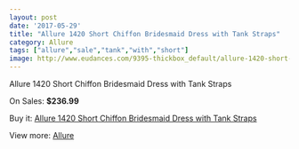```yaml
---
layout: post
date: '2017-05-29'
title: "Allure 1420 Short Chiffon Bridesmaid Dress with Tank Straps"
category: Allure 
tags: ["allure","sale","tank","with","short"]
image: http://www.eudances.com/9395-thickbox_default/allure-1420-short-chiffon-bridesmaid-dress-with-tank-straps.jpg
---
```

Allure 1420 Short Chiffon Bridesmaid Dress with Tank Straps

On Sales: **$236.99**
<a href="https://www.eudances.com/en/allure/3132-allure-1420-short-chiffon-bridesmaid-dress-with-tank-straps.html"><amp-img layout="responsive" width="600" height="600" src="//www.eudances.com/9395-thickbox_default/allure-1420-short-chiffon-bridesmaid-dress-with-tank-straps.jpg" alt="Allure 1420 Short Chiffon Bridesmaid Dress with Tank Straps 0" /></a>
<a href="https://www.eudances.com/en/allure/3132-allure-1420-short-chiffon-bridesmaid-dress-with-tank-straps.html"><amp-img layout="responsive" width="600" height="600" src="//www.eudances.com/9398-thickbox_default/allure-1420-short-chiffon-bridesmaid-dress-with-tank-straps.jpg" alt="Allure 1420 Short Chiffon Bridesmaid Dress with Tank Straps 1" /></a>
<a href="https://www.eudances.com/en/allure/3132-allure-1420-short-chiffon-bridesmaid-dress-with-tank-straps.html"><amp-img layout="responsive" width="600" height="600" src="//www.eudances.com/9397-thickbox_default/allure-1420-short-chiffon-bridesmaid-dress-with-tank-straps.jpg" alt="Allure 1420 Short Chiffon Bridesmaid Dress with Tank Straps 2" /></a>
<a href="https://www.eudances.com/en/allure/3132-allure-1420-short-chiffon-bridesmaid-dress-with-tank-straps.html"><amp-img layout="responsive" width="600" height="600" src="//www.eudances.com/9396-thickbox_default/allure-1420-short-chiffon-bridesmaid-dress-with-tank-straps.jpg" alt="Allure 1420 Short Chiffon Bridesmaid Dress with Tank Straps 3" /></a>

Buy it: [Allure 1420 Short Chiffon Bridesmaid Dress with Tank Straps](https://www.eudances.com/en/allure/3132-allure-1420-short-chiffon-bridesmaid-dress-with-tank-straps.html "Allure 1420 Short Chiffon Bridesmaid Dress with Tank Straps")

View more: [Allure ](https://www.eudances.com/en/53-allure "Allure ")